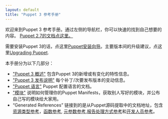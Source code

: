 ```yaml
---
layout: default
title: "Puppet 3 参考手册"
---
```



欢迎来到Puppet 3 参考手册。通过左侧的导航栏，你可以快速的找到自己想要的内容。 [Puppet 2.7的文档点这里。](/puppet/2.7/reference) 

需要安装Puppet 3的话，点这里[Puppet安装向导](/guides/installation.html)。主要版本间的升级建议，点这里[Upgrading Puppet](/guides/upgrading.html).

本手册分为以下几部分： 

* ["Puppet 3 概述"](./whats_new.html)  包含Puppet 3的新增或有变化的特性信息。
* ["Puppet 3 发布说明"](./release_notes.html)  每个补丁/次要发布版本的变动信息。
* ["Puppet 语言"](./lang_summary.html) Puppet 配置语言的文档。
* ["模块"](./modules_fundamentals.html) 说明如何管理你的Puppet Manifests，获取别人写好的模块，并公布自己写的模块给大家用。
* “Generated References” 链接到的是从Puppet源码提取中的文档地址，包含[资源类型参考](/references/3.1.latest/type.html)，[函数参考](/references/3.1.latest/function.html), [元参数参考](/references/3.1.latest/metaparameter.html),[报告处理方式参考](/references/3.1.latest/report.html)和[开发人员参考](/references/3.1.latest/developer/index.html)。 

